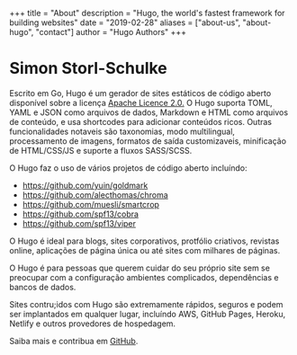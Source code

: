 +++
title = "About"
description = "Hugo, the world's fastest framework for building websites"
date = "2019-02-28"
aliases = ["about-us", "about-hugo", "contact"]
author = "Hugo Authors"
+++

# Simon Storl-Schulke

Escrito em Go, Hugo é um gerador de sites estáticos de código aberto disponível sobre a licença [Apache Licence 2.0.](https://github.com/gohugoio/hugo/blob/master/LICENSE) O Hugo suporta TOML, YAML e JSON como arquivos de dados, Markdown e HTML como arquivos de conteúdo, e usa shortcodes para adicionar conteúdos ricos. Outras funcionalidades notaveis são taxonomias, modo multilingual, processamento de imagens, formatos de saída customizaveis, minificação de HTML/CSS/JS e suporte a fluxos SASS/SCSS.

O Hugo faz o uso de vários projetos de código aberto incluíndo:

* https://github.com/yuin/goldmark
* https://github.com/alecthomas/chroma
* https://github.com/muesli/smartcrop
* https://github.com/spf13/cobra
* https://github.com/spf13/viper

O Hugo é ideal para blogs, sites corporativos, protfólio criativos, revistas online, aplicações de página única ou até sites com milhares de páginas.

O Hugo é para pessoas que querem cuidar do seu próprio site sem se preocupar com a configuração ambientes complicados, dependências e bancos de dados.

Sites contru;idos com Hugo são extremamente rápidos, seguros e podem ser implantados em qualquer lugar, incluíndo AWS, GitHub Pages, Heroku, Netlify e outros provedores de hospedagem.

Saiba mais e contribua em [GitHub](https://github.com/gohugoio).
